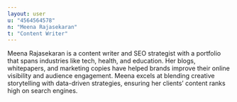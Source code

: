 ```yaml
---
layout: user
u: "4564564578"
n: "Meena Rajasekaran"
t: "Content Writer"
---
```

Meena Rajasekaran is a content writer and SEO strategist with a portfolio that spans industries like tech, health, and education. Her blogs, whitepapers, and marketing copies have helped brands improve their online visibility and audience engagement. Meena excels at blending creative storytelling with data-driven strategies, ensuring her clients’ content ranks high on search engines.


